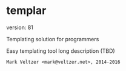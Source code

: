 templar
=======

version: 81

Templating solution for programmers

Easy templating tool long description (TBD)

	Mark Veltzer <mark@veltzer.net>, 2014-2016
